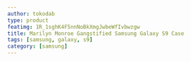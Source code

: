 ```yaml
---
author: tokodab
type: product
featimg: 1R_1sghK4F5nnNoBkXmgJwbeWfIvbwzgw
title: Marilyn Monroe Gangstified Samsung Galaxy S9 Case
tags: [samsung, galaxy, s9]
category: [samsung]
---
```

